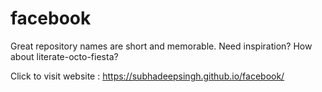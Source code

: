 # facebook
Great repository names are short and memorable. Need inspiration? How about literate-octo-fiesta?


Click to visit website : https://subhadeepsingh.github.io/facebook/
